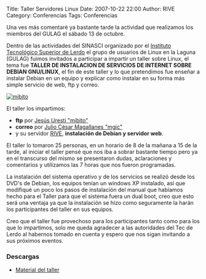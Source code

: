 Title: Taller Servidores Linux
Date: 2007-10-22 22:00
Author: RIVE
Category: Conferencias
Tags: Conferencias

Una ves más comentaré ya bastante tarde la actividad que realizamos los miembros del GULAG el sábado 13 de octubre.

Dentro de las actividades del SINASCI organizado por el [Instituto Tecnológico Superior de Lerdo](http://www.itslerdo.edu.mx) el grupo de usuarios de Linux en la Laguna (GULAG) fuimos invitados a participar a impartir un taller sobre Linux, el tema fue __TALLER DE INSTALACION DE SERVICIOS DE INTERNET SOBRE DEBIAN GNU/LINUX__, el fin de este taller y lo que pretendimos fue enseñar a instalar Debian en un equipo y explicar como instalar en su forma más simple servicio de web, ftp y correo.

[![mibito]({attach}2007-10-13-taller-servidores-linux/mibito.jpg)]({attach}2007-10-13-taller-servidores-linux/mgjc.jpg)

El taller los impartimos:

* __ftp__ por [Jesús Uresti "mibito"](http://nohappydreams.blogspot.com)
* __correo__ por [Julio César Magallanes "mgjc"](http://mgjc.org)
* y su servidor [RIVE](http://www.riveonline.com),  __instalación de Debian y servidor web__.

El taller lo tomaron 25 personas, en un horario de 8 de la mañana a 15 de la tarde, al iniciar el taller pensé que nos iba a sobrar bastante tiempo pero ya en el transcurso del mismo se presentaron dudas, aclaraciones y comentarios y utilizamos las 7 horas que nos fueron programadas.

La instalación del sistema operativo y de los servicios se realizó desde los DVD's de Debian, los equipos tenían un windows XP instalado, así que modifiqué un poco los pasos de instalación del manual que habíamos hecho para el Taller para que el sistema fuera un dual boot, creo que esto será una ventaja ya que la instalación se hizo como seguramente la harán los participantes del taller en sus equipos.

Creo que el taller fue provechoso para los participantes tanto como para los que lo impartimos, solo me queda agradecer a las autoridades del Tec de Lerdo al habernos tomado en cuenta y espero que nos sigan invitando a sus próximos eventos.

### Descargas

* [Material del taller](2007-10-13-taller-servidores-linux/taller-servidores-linux.odt)

